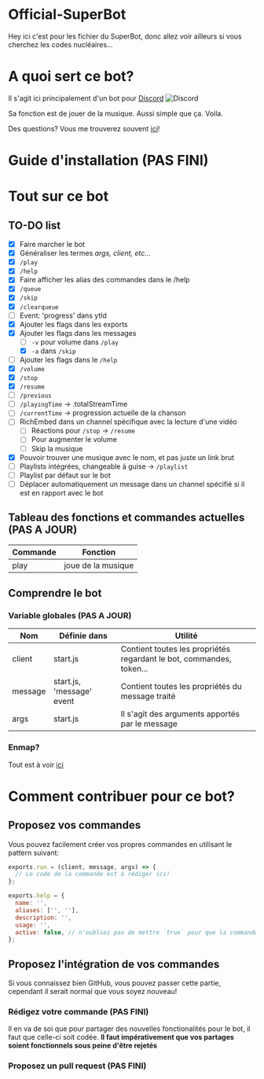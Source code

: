 # Official-SuperBot
Hey ici c'est pour les fichier du SuperBot, donc allez voir ailleurs si vous cherchez les codes nucléaires...

# A quoi sert ce bot?
Il s'agit ici principalement d'un bot pour [Discord](https://discordapp.com) ![Discord](https://goo.gl/2xXR9v)

Sa fonction est de jouer de la musique. Aussi simple que ça. Voila.

Des questions? Vous me trouverez souvent [ici](https://discord.gg/3W6eFsE)!

# Guide d'installation **(PAS FINI)**


# Tout sur ce bot
## TO-DO list
- [x] Faire marcher le bot
- [x] Généraliser les termes *args, client, etc...*
- [x] `/play`
- [x] `/help`
- [x] Faire afficher les alias des commandes dans le /help
- [x] `/queue`
- [x] `/skip`
- [x] `/clearqueue`
- [ ] Event: 'progress' dans ytld
- [x] Ajouter les flags dans les exports
- [x] Ajouter les flags dans les messages
  * [ ] `-v` pour volume dans `/play`
  * [x] `-a` dans `/skip`
- [ ] Ajouter les flags dans le `/help`
- [x] `/volume`
- [x] `/stop`
- [x] `/resume`
- [ ] `/previous`
- [ ] `/playingTime` → .totalStreamTime
- [ ] `/currentTime` → progression actuelle de la chanson
- [ ] RichEmbed dans un channel spécifique avec la lecture d'une vidéo
  * [ ] Réactions pour `/stop` → `/resume`
  * [ ] Pour augmenter le volume
  * [ ] Skip la musique
- [x] Pouvoir trouver une musique avec le nom, et pas juste un link brut
- [ ] Playlists intégrées, changeable à guise → `/playlist`
- [ ] Playlist par défaut sur le bot
- [ ] Déplacer automatiquement un message dans un channel spécifié si il est en rapport avec le bot

## Tableau des fonctions et commandes actuelles **(PAS A JOUR)**
Commande | Fonction
------------ | -------------
play | joue de la musique

## Comprendre le bot
### Variable globales **(PAS A JOUR)**
Nom | Définie dans | Utilité
------------- | ------------- | -------------
client | start.js | Contient toutes les propriétés regardant le bot, commandes, token...
message | start.js, 'message' event | Contient toutes les propriétés du message traité
args | start.js | Il s'agit des arguments apportés par le message

### Enmap?
Tout est à voir [ici](https://github.com/eslachance/enmap)

# Comment contribuer pour ce bot?
## Proposez vos commandes
Vous pouvez facilement créer vos propres commandes en utilisant le pattern suivant:

```js
exports.run = (client, message, args) => {
  // Le code de la commande est à rédiger ici!
};

exports.help = {
  name: '',
  aliases: ['', ''],
  description: '',
  usage: '',
  active: false, // n'oubliez pas de mettre `true` pour que la commande soit prise en compte
};
```

## Proposez l'intégration de vos commandes
Si vous connaissez bien GitHub, vous pouvez passer cette partie, cependant il serait normal que vous soyez nouveau!

### Rédigez votre commande **(PAS FINI)**
Il en va de soi que pour partager des nouvelles fonctionalités pour le bot, il faut que celle-ci soit codée.
**Il faut impérativement que vos partages soient fonctionnels sous peine d'être rejetés**

### Proposez un pull request **(PAS FINI)**
